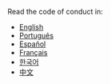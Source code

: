 Read the code of conduct in:
- <a href="https://allcontributors.org/docs/en/project/code-of-conduct">English</a>
- <a href="https://allcontributors.org/docs/pt-BR/project/code-of-conduct">Português</a>
- <a href="https://allcontributors.org/docs/es-ES/project/code-of-conduct">Español</a>
- <a href="https://allcontributors.org/docs/fr/project/code-of-conduct">Français</a>
- <a href="https://allcontributors.org/docs/ko/project/code-of-conduct">한국어</a>
- <a href="https://allcontributors.org/docs/zh-CN/project/code-of-conduct">中文</a>
